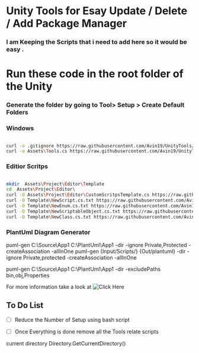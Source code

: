 # Unity Tools for Esay Update / Delete / Add Package Manager

### I am Keeping the Scripts that i need to  add here so it would be easy .


# Run these code in the root folder of the Unity 

### Generate the folder by going to Tool> Setup > Create Default Folders

<!-- 
### MAC 


```bash
touch .gitignore
curl -o .gitignore https://raw.githubusercontent.com/w3villa-avinash/UnityTool/main/.gitignore
curl -OJL https://raw.githubusercontent.com/w3villa-avinash/UnityTool/main/Tools.cs


``` -->
### Windows 

```bash

curl -o .gitignore https://raw.githubusercontent.com/Avin19/UnityTools/main/.gitignore
curl -o Assets\Tools.cs https://raw.githubusercontent.com/Avin19/UnityTools/main/Tools.cs 
```

### Editior Scritps 

```bash 

mkdir  Assets\Project\Editor\Template
cd  Assets\Project\Editor\
curl -O Assets\Project\Editor\CustomScritpsTemplate.cs https://raw.githubusercontent.com/Avin19/UnityTools/main/CustomScriptsTemplate.cs
curl -O Template\NewScript.cs.txt https://raw.githubusercontent.com/Avin19/UnityTools/main/Template/NewScript.cs.txt 
curl -O Template\NewEnum.cs.txt https://raw.githubusercontent.com/Avin19/UnityTools/main/Template/NewEnum.cs.Txt
curl -O Template\NewScriptableObject.cs.txt https://raw.githubusercontent.com/Avin19/UnityTools/main/Template/NewScriptableObject.cs.txt
curl -O Template\NewClass.cs.txt https://raw.githubusercontent.com/Avin19/UnityTools/main/Template/NewClass.cs.txt
```

### PlantUml Diagram Generator 

puml-gen C:\Source\App1 C:\PlantUml\App1 -dir -ignore Private,Protected -createAssociation -allInOne
puml-gen {Input/Scripts/} {Out/plantuml} -dir -ignore Private,protected -createAssociation -allInOne 


puml-gen C:\Source\App1 C:\PlantUml\App1 -dir -excludePaths bin,obj,Properties


For more information take a look at 
![Click Here](https://github.com/pierre3/PlantUmlClassDiagramGenerator)






## To Do List 

- [ ] Reduce the Number of Setup using bash script 
- [ ] Once Everything is done remove all the Tools relate scripts 


current directory Directory.GetCurrentDirectory()